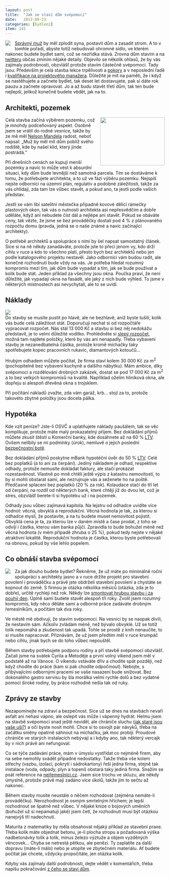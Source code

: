 ```yaml
---
layout: post
title:  "Jak se staví dům svépomocí"
date:   2013-09-23
categories: [bydlení]
item: 141
---
```

<div style="float: left; margin: 0 1em 1em 0; text-align: center;"><a href="http://www.flickr.com/photos/bantercz/7434557322/in/set-72157630934524442"><img src="http://farm9.staticflickr.com/8198/8158973347_665b50c5e9_m.jpg" /></a></div><a href="https://plus.google.com/107399094493317618479/posts/8WbEY1UnJVw">Správný muž</a> by měl zplodit syna, postavit dům a zasadit strom. A to v tomhle pořadí, abyste totiž nebudovali ohromné sídlo, ve kterém nakonec budete bydlet sami, což se nezřídka stává. Zrovna dům stavím a na <a href="https://twitter.com/banterCZ">twitteru</a> občas zmíním nějaké detaily. Objevilo se několik ohlasů, že by vás zajímaly podrobnosti, obzvlášť protože stavím částečně svépomocí. Tady jsou. Především je celá stavba lekce trpělivosti a <a href="http://blog.zvestov.cz/item/130">pokory</a> a v neposlední řadě i <a href="http://blog.zvestov.cz/item/108">kvalifikace na projektového manažera</a>. Důležité je mít na paměti, že i když se nastěhujete a začnete bydlet, tak deset let dostavujete, pak si dáte rok pauzu a začnete opravovat. Jo a až budu stavět třetí dům, tak ten bude nejlepší, jelikož konečně budete vědět, jak na to.
<!--more-->

Architekti, pozemek
------

<div style="float: right; margin: 0 0 1em 1em; text-align: center;"><a href="http://banter.albumino.com/albums/3d"><img style="width: 204px; height: 152px;" src="http://photos.albumino.com/banter/2342813443/photos/3.jpg" /></a></div>Celá stavba začíná výběrem pozemku, což je mnohdy podceňovaný aspekt. Osobně jsem se vrátil do rodné vesnice, takže by ze mě měl <a href="https://plus.google.com/107399094493317618479/posts/GLRPEtnM6TU">Nelson Mandela</a> radost, neboť napsal: „Muž by měl mít dům poblíž svého rodiště, kde by našel klid, který jinde postrádá.“

Při dnešních cenách se kupují menší pozemky a navíc to může vést k absurdní situaci, kdy dům bude levnější než samotná parcela. Tím se dostáváme k tomu, že potřebujete architekta, a to už ve fázi výběru pozemku. Nejspíš nejste odborníci na územní plán, regulativ a podobné záležitosti, takže za vás ohlídají, zda tam lze vůbec stavět, a pokud ano, ta jestli podle vašich představ.

Jestli se vám líbí satelitní městečka případně kovové dělící rámečky plastových oken, tak vás o nutnosti architekta asi nepřesvědčím a dobře uděláte, když ani nebudete číst dál a nejlépe ani stavět. Pokud se obáváte ceny, tak vězte, že jsme se bez prováděčky dostali pod 4&nbsp;% z plánovaného rozpočtu domu (pravda, jedná se o naše známé a navíc začínající architekty).

O potřebě architektů a spolupráce s nimi by šel napsat samostatný článek. Sice si na ně někdy zanadáváte, protože jste to přeci jenom vy, kdo drží cihlu v ruce a kdo to všechno platí, přesto bych bez architektů nebo jen podle katalogového projektu nestavěl. Jako odborníci vám budou radit, ale konečné rozhodnutí bude vždy na vás. Je potřeba hledat rozumný kompromis mezi tím, jak dům bude vypadat a tím, jak se bude používat a kolik bude stát. Jeden příklad za všechny jsou okna. Poučka praví, že není důležité, jak vypadají okna na fasádě, ale jaký z nich bude výhled. To jsme v některých místnostech asi nevychytali, ale to se uvidí.

Náklady
------

<div style=""><a href="http://www.flickr.com/photos/bantercz/7434557322/in/set-72157630934524442"><img src="http://farm8.staticflickr.com/7129/7434557322_ba98a135d7.jpg" /></a></div>
Do stavby se musíte pustit po hlavě, ale ne bezhlavě, aniž byste tušili, kolik vás bude celá záležitost stát. Doporučuji nechat si od rozpočtáře vypracovat rozpočet. Nás stál 13&nbsp;000&nbsp;Kč a stavbu si bez něj nedokážu představit, je to velmi důležité vodítko. Prohlédněte si <a href="https://docs.google.com/spreadsheet/ccc?key=0AqylaVVmlHYHdGFMWV9rS0VXWEJXaFBqYkxFNEdoRHc&usp=sharing">slepý rozpočet</a>, možná tam najdete položky, které by vás ani nenapadly. Třeba vybavení stavby je nezanedbatelná částka, protože kromě míchačky taky spotřebujete kopec pracovních rukavic, diamantových kotoučů…

Hrubým odhadem můžete počítat, že firma staví kolem 30&nbsp;000&nbsp;Kč&nbsp;za&nbsp;m<sup>2</sup> (pochopitelně bez vybavení kuchyně a dalšího nábytku). Mám ambice, díky svépomoci a rozdělování drobných zakázek, dostat se pod 17&nbsp;000&nbsp;Kč&nbsp;za&nbsp;m<sup>2</sup> a to bez velkých kompromisů na kvalitě. Například oželím hliníková okna, ale dopřeju si alespoň dřevěná okna s trojsklem.

Při počítání nákladů zvažte, zda vám garáž, krb… stojí za to, protože takovéto zbytné položky jsou docela pálka.

Hypotéka
------

Kde vzít peníze? Jste-li OSVČ a uplatňujete náklady paušálem, tak se věc komplikuje, protože máte malý prokazatelný příjem. Bez dokládání příjmů můžete zkusit štěstí u Komerční banky, kde dosáhnete až na 60&nbsp;% <a href="http://cs.wikipedia.org/wiki/Loan_to_value">LTV</a>. Ovšem nelíbily se mi podmínky (úrok), nemluvě o jejich poslední <a href="http://ekonomika.idnes.cz/komercni-banka-ma-zasadni-chybu-v-internetovem-bankovnictvi-prc-/ekonomika.aspx?c=A130723_134345_ekonomika_fih">bezpečnostní botě</a>.

Bez dokládání příjmů poskytne mBank hypotéční úvěr do 50&nbsp;% <a href="http://cs.wikipedia.org/wiki/Loan_to_value">LTV</a>. Celé bez poplatků (a to ani za čerpání). Jediný nákladem je odhad, respektive odhady, protože nemusíte dokládat faktury, ale stačí prokázat rozestavěnost. Vlastně po mně chtěli ještě výpis z katastru nemovitostí, to by si mohli obstarat sami, ale nezrujnuje vás a seženete ho na poště. Předčasné splacení bez poplatků (20&nbsp;% za rok). Kolaudace stačí do tří let od čerpání, na rozdíl od některých bank, které chtějí již do dvou let, což je stres, obzvlášť berete-li si hypotéku už i na pozemek.

Odhady jsou vůbec zajímavá kapitola. Na lejstru od odhadce uvidíte více hodnot: věcná, obvyklá a reprodukční. Věcná hodnota je tak, za kterou si odhadce myslí, že postavíte, a na tu budete muset nemovitost pojistit. Obvyklá cena je ta, za kterou lze v daném místě a čase prodat, z toho se odvíjí i částka, kterou vám banka půjčí. Zpravidla to bude bohužel méně než věcná hodnota (v mém případě zhruba o 25&nbsp;%), pokud tedy nejste v nějaké atraktivní lokalitě. Reprodukční hodnota je částka, kterou byste potřebovali na obnovu, pokud by vše lehlo popelem.

Co obnáší stavba svépomocí
------

<div style="float: left; margin: 0 1em 1em 0; text-align: center;"><a href="http://www.flickr.com/photos/bantercz/7434557322/in/set-72157630934524442"><img src="http://farm8.staticflickr.com/7253/7775676936_bfe7da07b8_m.jpg" /></a></div>Za jak dlouho budete bydlet? Řekněme, že už máte po minimálně roční spolupráci s architekty jasno a v ruce držíte projekt pro stavební povolení i prováděčku a právě jste obdrželi stavební povolení a chystáte se kopnout do země. S firmou je otázka několika měsíců (otázka, zda je to dobře), určitě rychleji než rok. Někdy lze <a href="http://dum.javorkovi.cz/2011/12/12/video-z-prvniho-dne-stavby/">smontovat hrubou stavbu i za pouhý den</a>. Úplně sami budete stavět alespoň tři roky. Zvolil jsem rozumný kompromis, kdy něco děláte sami a odborné práce zadáváte drobným řemeslníkům, a počítám tak dva roky.

Ve městě mě obdivují, že stavím svépomocí. Na vesnici by se naopak divili, že nestavím sám. Ačkoliv zvládám méně, než bývalo obvyklé. Už se totiž tolik nepomáhá a zkušenost tak upadá. Tohle se prostě z knih nenaučíte, to si musíte napracovat. Přiznávám, že už jsem předtím měl v ruce krumpáč nebo cihlu, jinak bych se do toho vůbec nepouštěl.

Během stavby potřebujete podporu rodiny a při stavbě svépomocí obzvlášť. Začali jsme na svátek Cyrila a Metoděje a první volný víkend jsem měl v podstatě až na Vánoce. O víkendu vstáváte dřív a chodíte spát později, než když chodíte do práce (kam si pak chodíte odpočinout). Nebojte, s přibývajícími odbornými pracemi se vaše nasazení bude snižovat. Bez dokonalého gastro servisu by šla morálka velmi rychle dolů a bez vydatné pomoci široké rodiny, by práce rozhodně nešla tak od ruky.

Zprávy ze stavby
------

Nezapomínejte na zdraví a bezpečnost. Sice už se dnes na stavbách nevaří asfalt ani nehasí vápno, ale oslepit vás může i vápenný hydrát. Helmu jsem na stavbě svépomocí snad ještě neviděl, ale chrániče sluchu (<a href="http://www.youtube.com/watch?v=VxcbppCX6Rk">jak staré jsou vaše uši?</a>) a očí byste nosit mohli. Chce si to osvojit pár návyků, třeba na začátku směny opatrně sáhnout na míchačku, jak moc probíjí. Proudové chrániče ve starých instalacích nebývají a i kdyby ano, tak některý vercajk by v nich právě ani nefungoval.

Co se týče zadávání práce, mám v úmyslu vystřídat co nejméně firem, aby na sebe nemohly svádět případné nedostatky. Takže třeba vše kolem střechy (vazbu, izolaci, pokrytí i sádrokartony) řeší jedna firma, stejně tak instalace (voda, odpady, plyn a topení) obstará taky jediná firma. Snažím se psát reference na <a href="http://www.nejremeslnici.cz/autor/206">nejřemeslníci.cz</a>. Jsem sice trochu ve skluzu, ale někdy úmyslně, protože právě mají zadáno více úkolů, takže jim to sečtu až nakonec.

Během stavby musíte neustále o něčem rozhodovat (zejména nemáte-li prováděčku). Nerozhodnost je osmým smrtelným hříchem; je lepší rozhodnout se špatně než vůbec. V nějaké knize o bojových uměních (bohužel už si nepamatuji jaké) jsem četl, že rozhodnutí musí být otázkou nanejvýš tří nadechnutí.

Maturita z matematiky by měla obsahovat nějaký příklad ze stavební praxe. Třeba kolik máte objednat betonu, je-li plocha stropu a požadovaná výška nadbetonávky tolik a tolik, minus železo výztuže a objem vyzděných věncovek… Chyba se netrestá pětkou, ale penězi. Ty zaplatíte za další dopravu (máte-li málo) nebo je utopíte ve zbytečném materiálu. Ať budete počítat jak chcete, vždycky propočítáte, jen otázka kolik.

Kdyby vás zajímaly další podrobnosti, dejte vědět v komentářích, třeba napíšu pokračování <a href="/item/143">z čeho se staví dům</a>.